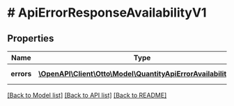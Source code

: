 # # ApiErrorResponseAvailabilityV1

## Properties

Name | Type | Description | Notes
------------ | ------------- | ------------- | -------------
**errors** | [**\OpenAPI\Client\Otto\Model\QuantityApiErrorAvailabilityV1[]**](QuantityApiErrorAvailabilityV1.md) | list of errors |

[[Back to Model list]](../../README.md#models) [[Back to API list]](../../README.md#endpoints) [[Back to README]](../../README.md)
